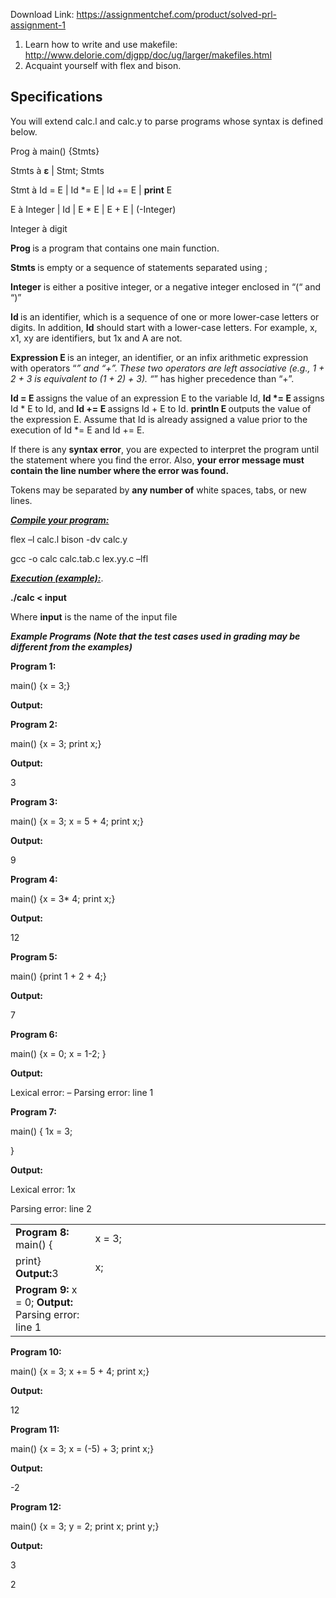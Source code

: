 Download Link: https://assignmentchef.com/product/solved-prl-assignment-1
<br>
<ol>

 <li>Learn how to write and use makefile: <u>http://www.delorie.com/djgpp/doc/ug/larger/makefiles.html</u></li>

 <li>Acquaint yourself with flex and bison.</li>

</ol>

<h2>Specifications</h2>

You will extend calc.l and calc.y  to parse programs whose syntax is defined below.

Prog à main() {Stmts}

Stmts à <strong>ε</strong> | Stmt; Stmts

Stmt à Id = E | Id *= E | Id += E | <strong>print</strong> E

E à Integer | Id | E * E | E + E | (-Integer)

Integer à digit





<strong>Prog </strong>is a program that contains one main function.

<strong>Stmts </strong>is empty or a sequence of statements separated using ;




<strong>Integer</strong> is either a positive integer, or a negative integer enclosed in “(“ and “)”

<strong>Id </strong>is an identifier, which is a sequence of one or more lower-case letters or digits.  In addition, <strong>Id</strong> should start with a lower-case letters.  For example, x, x1, xy are identifiers, but 1x and A are not.  <strong> </strong>

<strong>Expression E </strong>is an integer, an identifier, or an infix arithmetic expression with operators “*” and “+”. These two operators are left associative (e.g., 1 + 2 + 3 is equivalent to (1 + 2) + 3). “*” has higher precedence than “+”.

<strong>Id = E </strong>assigns the value of an expression E to the variable Id, <strong>Id *= E </strong>assigns Id * E to Id, and <strong>Id += E </strong>assigns Id + E to Id.  <strong>println E </strong>outputs the value of the expression E.  Assume that Id is already assigned a value prior to the execution of Id *= E and Id += E.

If there is any <strong>syntax error</strong>, you are expected to interpret the program until the statement where you find the error. Also, <strong>your error message must contain the line number where the error was found. </strong>




Tokens  may be separated by <strong>any number of</strong> white spaces, tabs, or new lines.

<strong><em> </em></strong>

<strong><em><u>Compile your program:</u></em></strong>

<strong><em> </em></strong>flex –l calc.l bison -dv calc.y

gcc -o calc calc.tab.c lex.yy.c –lfl

<strong><em> </em></strong>

<strong><em> </em></strong>

<strong><em><u>Execution (example):</u></em></strong>.

<strong>./calc &lt; input </strong>

Where <strong>input</strong> is the name of the input file




<strong><em>Example Programs (Note that the test cases used in grading may be different from the examples) </em></strong>




<strong>Program 1:</strong>

main() {x = 3;}




<strong>Output:</strong>







<strong>Program 2:</strong>

main() {x = 3; print x;}




<strong>Output: </strong>

3




<strong>Program 3:</strong>

main() {x = 3;  x = 5 + 4; print x;}




<strong>Output:</strong>

9




<strong>Program 4:</strong>

main() {x = 3* 4; print x;}




<strong>Output:</strong>

12







<strong>Program 5:</strong>

main() {print 1 + 2 + 4;}




<strong>Output:</strong>

7

<strong> </strong>

<strong> </strong>

<strong>Program 6:</strong>

main() {x = 0; x = 1-2; }




<strong>Output:</strong>

Lexical error: –     Parsing error: line 1




<strong> </strong>

<strong>Program 7:</strong>

main() {                   1x = 3;

}




<strong>Output:</strong>

Lexical error: 1x

Parsing error: line 2




<table width="577">

 <tbody>

  <tr>

   <td width="123"><strong> </strong><strong>Program 8: </strong>main() { </td>

   <td width="454">x = 3;</td>

  </tr>

  <tr>

   <td width="123">                     print} <strong>Output:</strong>3 </td>

   <td width="454">   x;</td>

  </tr>

  <tr>

   <td width="123"> <strong>Program 9: </strong> x = 0; <strong>Output: </strong>Parsing error: line 1 </td>

   <td width="454"></td>

  </tr>

 </tbody>

</table>




<strong>Program 10:</strong>

main() {x = 3;  x += 5 + 4; print x;}




<strong>Output:</strong>

12




<strong>Program 11:</strong>

main() {x = 3;  x = (-5) + 3; print x;}




<strong>Output:</strong>

-2




<strong>Program 12:</strong>

main() {x = 3;  y = 2; print x; print y;}




<strong>Output:</strong>

3

2


